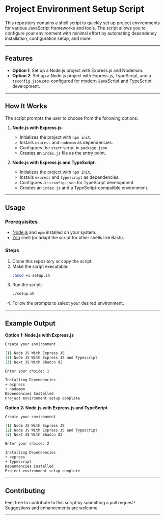 # Project Environment Setup Script

This repository contains a shell script to quickly set up project environments for various JavaScript frameworks and tools. The script allows you to configure your environment with minimal effort by automating dependency installation, configuration setup, and more.

---

## Features

- **Option 1**: Set up a Node.js project with Express.js and Nodemon.
- **Option 2**: Set up a Node.js project with Express.js, TypeScript, and a `tsconfig.json` pre-configured for modern JavaScript and TypeScript development.

---

## How It Works

The script prompts the user to choose from the following options:

1. **Node.js with Express.js**:  
   - Initializes the project with `npm init`.  
   - Installs `express` and `nodemon` as dependencies.  
   - Configures the `start` script in `package.json`.  
   - Creates an `index.js` file as the entry point.

2. **Node.js with Express.js and TypeScript**:  
   - Initializes the project with `npm init`.  
   - Installs `express` and `typescript` as dependencies.  
   - Configures a `tsconfig.json` for TypeScript development.  
   - Creates an `index.js` and a TypeScript-compatible environment.

---

## Usage

### Prerequisites

- [Node.js](https://nodejs.org) and `npm` installed on your system.
- [Zsh](https://www.zsh.org) shell (or adapt the script for other shells like Bash).

### Steps

1. Clone this repository or copy the script.
2. Make the script executable:
   ```bash
   chmod +x setup.sh
   ```
3. Run the script:
   ```bash
   ./setup.sh
   ```
4. Follow the prompts to select your desired environment.

---

## Example Output

**Option 1: Node.js with Express.js**  
```bash
Create your environment

(1) Node JS With Express JS
(2) Node JS With Express JS and Typescript
(3) Next JS With Shadcn UI

Enter your choice: 1

Installing Dependencies
+ express
+ nodemon
Dependencies Installed
Project environment setup complete
```

**Option 2: Node.js with Express.js and TypeScript**  
```bash
Create your environment

(1) Node JS With Express JS
(2) Node JS With Express JS and Typescript
(3) Next JS With Shadcn UI

Enter your choice: 2

Installing Dependencies
+ express
+ typescript
Dependencies Installed
Project environment setup complete
```

---

## Contributing

Feel free to contribute to this script by submitting a pull request! Suggestions and enhancements are welcome.

---

